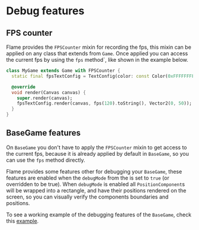 # Debug features

## FPS counter

Flame provides the `FPSCounter` mixin for recording the fps, this mixin can be applied on any class
that extends from `Game`. Once applied you can access the current fps by using the `fps` method`,
like shown in the example below.

```dart
class MyGame extends Game with FPSCounter {
  static final fpsTextConfig = TextConfig(color: const Color(0xFFFFFFFF));

  @override
  void render(Canvas canvas) {
    super.render(canvas);
    fpsTextConfig.render(canvas, fps(120).toString(), Vector2(0, 50));
  }
}
```

## BaseGame features

On `BaseGame` you don't have to apply the `FPSCounter` mixin to get access to the current fps,
because it is already applied by default in `BaseGame`, so you can use the `fps` method directly.

Flame provides some features other for debugging your `BaseGame`, these features are enabled when
the `debugMode` from the is set to `true` (or overridden to be true).
When `debugMode` is enabled all `PositionComponent`s will be wrapped into a rectangle, and have
their positions rendered on the screen, so you can visually verify the components boundaries and
positions.

To see a working example of the debugging features of the `BaseGame`,
check this [example](https://github.com/flame-engine/flame/tree/master/doc/examples/debug).
